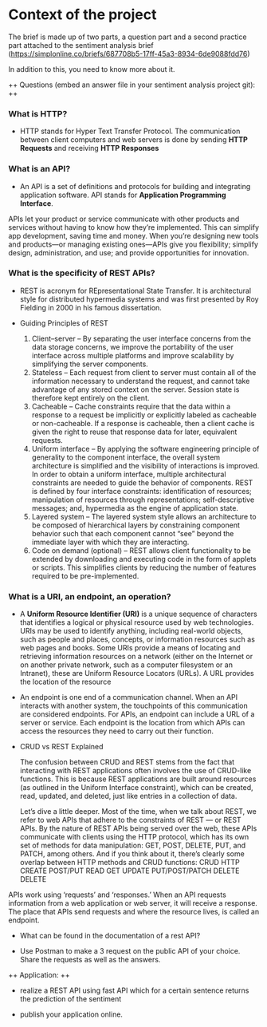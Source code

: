 # Context of the project
The brief is made up of two parts, a question part and a second practice part attached to the sentiment analysis brief (https://simplonline.co/briefs/687708b5-17ff-45a3-8934-6de9088fdd76)

In addition to this, you need to know more about it.

++ Questions (embed an answer file in your sentiment analysis project git): ++

### What is HTTP?
* HTTP stands for Hyper Text Transfer Protocol. The communication between client computers and web servers is done by sending **HTTP Requests** and receiving **HTTP Responses**

### What is an API?
* An API is a set of definitions and protocols for building and integrating application software. API stands for **Application Programming Interface**.

APIs let your product or service communicate with other products and services without having to know how they’re implemented. This can simplify app development, saving time and money. When you’re designing new tools and products—or managing existing ones—APIs give you flexibility; simplify design, administration, and use; and provide opportunities for innovation.

### What is the specificity of REST APIs?
* REST is acronym for REpresentational State Transfer. It is architectural style for distributed hypermedia systems and was first presented by Roy Fielding in 2000 in his famous dissertation.
* Guiding Principles of REST

    1. Client–server – By separating the user interface concerns from the data storage concerns, we improve the portability of the user interface across multiple platforms and improve scalability by simplifying the server components.
    2. Stateless – Each request from client to server must contain all of the information necessary to understand the request, and cannot take advantage of any stored context on the server. Session state is therefore kept entirely on the client.
    3. Cacheable – Cache constraints require that the data within a response to a request be implicitly or explicitly labeled as cacheable or non-cacheable. If a response is cacheable, then a client cache is given the right to reuse that response data for later, equivalent requests.
    4. Uniform interface – By applying the software engineering principle of generality to the component interface, the overall system architecture is simplified and the visibility of interactions is improved. In order to obtain a uniform interface, multiple architectural constraints are needed to guide the behavior of components. REST is defined by four interface constraints: identification of resources; manipulation of resources through representations; self-descriptive messages; and, hypermedia as the engine of application state.
    5. Layered system – The layered system style allows an architecture to be composed of hierarchical layers by constraining component behavior such that each component cannot “see” beyond the immediate layer with which they are interacting.
    6. Code on demand (optional) – REST allows client functionality to be extended by downloading and executing code in the form of applets or scripts. This simplifies clients by reducing the number of features required to be pre-implemented.

### What is a URI, an endpoint, an operation?
* A **Uniform Resource Identifier (URI)** is a unique sequence of characters that identifies a logical or physical resource used by web technologies. URIs may be used to identify anything, including real-world objects, such as people and places, concepts, or information resources such as web pages and books. Some URIs provide a means of locating and retrieving information resources on a network (either on the Internet or on another private network, such as a computer filesystem or an Intranet), these are Uniform Resource Locators (URLs). A URL provides the location of the resource
* An endpoint is one end of a communication channel. When an API interacts with another system, the touchpoints of this communication are considered endpoints. For APIs, an endpoint can include a URL of a server or service. Each endpoint is the location from which APIs can access the resources they need to carry out their function.
* CRUD vs REST Explained

    The confusion between CRUD and REST stems from the fact that interacting with REST applications often involves the use of CRUD-like functions. This is because REST applications are built around resources (as outlined in the Uniform Interface constraint), which can be created, read, updated, and deleted, just like entries in a collection of data.

    Let’s dive a little deeper. Most of the time, when we talk about REST, we refer to web APIs that adhere to the constraints of REST — or REST APIs. By the nature of REST APIs being served over the web, these APIs communicate with clients using the HTTP protocol, which has its own set of methods for data manipulation: GET, POST, DELETE, PUT, and PATCH, among others. And if you think about it, there’s clearly some overlap between HTTP methods and CRUD functions:
CRUD	HTTP
CREATE	POST/PUT
READ	GET
UPDATE	PUT/POST/PATCH
DELETE	DELETE

APIs work using ‘requests’ and ‘responses.’ When an API requests information from a web application or web server, it will receive a response. The place that APIs send requests and where the resource lives, is called an endpoint.

* What can be found in the documentation of a rest API?

* Use Postman to make a 3 request on the public API of your choice. Share the requests as well as the answers.

++ Application: ++

* realize a REST API using fast API which for a certain sentence returns the prediction of the sentiment

* publish your application online.
